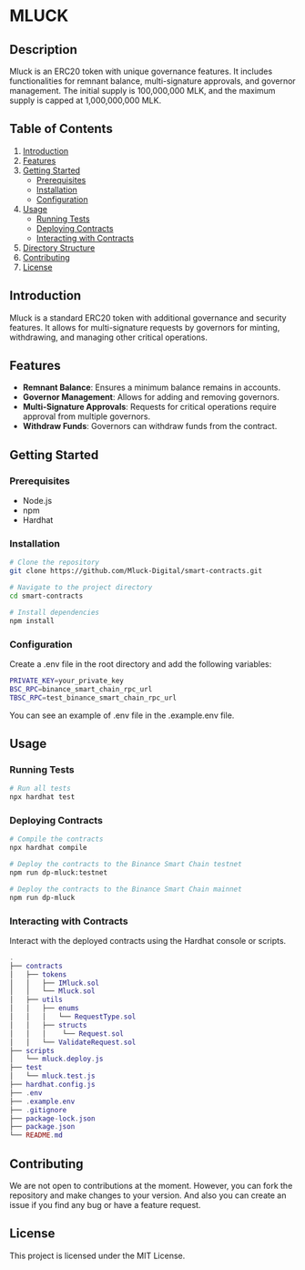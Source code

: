 # MLUCK

## Description
Mluck is an ERC20 token with unique governance features. It includes functionalities for remnant balance, multi-signature approvals, and governor management. The initial supply is 100,000,000 MLK, and the maximum supply is capped at 1,000,000,000 MLK.

## Table of Contents
1. [Introduction](#introduction)
2. [Features](#features)
3. [Getting Started](#getting-started)
   - [Prerequisites](#prerequisites)
   - [Installation](#installation)
   - [Configuration](#configuration)
4. [Usage](#usage)
   - [Running Tests](#running-tests)
   - [Deploying Contracts](#deploying-contracts)
   - [Interacting with Contracts](#interacting-with-contracts)
5. [Directory Structure](#directory-structure)
6. [Contributing](#contributing)
7. [License](#license)

## Introduction
Mluck is a standard ERC20 token with additional governance and security features. It allows for multi-signature requests by governors for minting, withdrawing, and managing other critical operations.

## Features
- **Remnant Balance**: Ensures a minimum balance remains in accounts.
- **Governor Management**: Allows for adding and removing governors.
- **Multi-Signature Approvals**: Requests for critical operations require approval from multiple governors.
- **Withdraw Funds**: Governors can withdraw funds from the contract.

## Getting Started

### Prerequisites
- Node.js
- npm
- Hardhat

### Installation
```sh
# Clone the repository
git clone https://github.com/Mluck-Digital/smart-contracts.git

# Navigate to the project directory
cd smart-contracts

# Install dependencies
npm install
```

### Configuration

Create a .env file in the root directory and add the following variables:


```sh
PRIVATE_KEY=your_private_key
BSC_RPC=binance_smart_chain_rpc_url
TBSC_RPC=test_binance_smart_chain_rpc_url
```

You can see an example of .env file in the .example.env file.

## Usage
### Running Tests

```sh
# Run all tests
npx hardhat test
```

### Deploying Contracts

```sh
# Compile the contracts
npx hardhat compile

# Deploy the contracts to the Binance Smart Chain testnet
npm run dp-mluck:testnet

# Deploy the contracts to the Binance Smart Chain mainnet
npm run dp-mluck
```

### Interacting with Contracts

Interact with the deployed contracts using the Hardhat console or scripts.

```lua
.
├── contracts
│   ├── tokens
│   │   ├── IMluck.sol
│   │   └── Mluck.sol
│   ├── utils
│   │   ├── enums
│   │   │   └── RequestType.sol
│   │   ├── structs
│   │   │    └── Request.sol
│   │   └── ValidateRequest.sol
├── scripts
│   └── mluck.deploy.js
├── test
│   └── mluck.test.js
├── hardhat.config.js
├── .env
├── .example.env
├── .gitignore
├── package-lock.json
├── package.json    
└── README.md
```

## Contributing

We are not open to contributions at the moment. However, you can fork the repository and make changes to your version.
And also you can create an issue if you find any bug or have a feature request.

## License

This project is licensed under the MIT License.